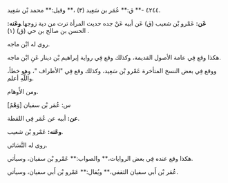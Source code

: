 ٤٢٤٤ -** ق:** عُمَر بن سَعِيد (٣) ،** وقيل:** محمد بْن سَعِيد.

**عَن:** عَمْرو بْن شعيب (ق) عَن أبيه عَنْ جده حديث المرأة ترث من دية زوجها.**وعَنه:** الحسن بن صالح بن حي (ق) (١) .

روى له ابْن ماجه.

هكذا وقع فِي عامة الأصول القديمة، وكذلك وقع فِي رواية إبراهيم بْن دينار عَنِ ابْن ماجه.

ووقع فِي بعض النسخ المتأخرة عَمْرو بْن سَعِيد، وكذلك وقع فِي "الأطراف "، وهو خطأ، واللَّهِ أعلم.

ومن الأَوهام.

[وَهْمٌ] س: عُمَر بْن سفيان

**عن:** أبيه عن عُمَر فِي اللقطة.

**وعَنه:** عَمْرو بْن شعيب.

روى له النَّسَائي.

هكذا وقع عنده فِي بعض الروايات،** والصواب:** عَمْرو بْن سفيان، وسيأتي.

عُمَر بْن أَبي سفيان الثقفي،** ويُقال:** عَمْرو بْن أَبي سفيان، وسيأتي.